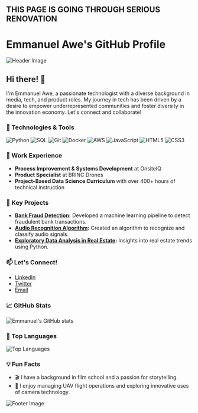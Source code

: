 ## THIS PAGE IS GOING THROUGH SERIOUS RENOVATION

<!--
**EmmanuelAweJr/EmmanuelAweJr** is a ✨ _special_ ✨ repository because its `README.md` (this file) appears on your GitHub profile.

Here are some ideas to get you started:

- 🔭 I’m currently working on ...
- 🌱 I’m currently learning ...
- 👯 I’m looking to collaborate on ...
- 🤔 I’m looking for help with ...
- 💬 Ask me about ...
- 📫 How to reach me: ...
- 😄 Pronouns: ...
- ⚡ Fun fact: ...
-->


# Emmanuel Awe's GitHub Profile

![Header Image](https://yourimageurl.com)

## Hi there! 👋

I'm Emmanuel Awe, a passionate technologist with a diverse background in media, tech, and product roles. My journey in tech has been driven by a desire to empower underrepresented communities and foster diversity in the innovation economy. Let's connect and collaborate!

### 🔧 Technologies & Tools
![Python](https://img.shields.io/badge/-Python-333333?style=flat&logo=python)
![SQL](https://img.shields.io/badge/-SQL-333333?style=flat&logo=postgresql)
![Git](https://img.shields.io/badge/-Git-333333?style=flat&logo=git)
![Docker](https://img.shields.io/badge/-Docker-333333?style=flat&logo=docker)
![AWS](https://img.shields.io/badge/-AWS-333333?style=flat&logo=amazon-aws)
![JavaScript](https://img.shields.io/badge/-JavaScript-333333?style=flat&logo=javascript)
![HTML5](https://img.shields.io/badge/-HTML5-333333?style=flat&logo=html5)
![CSS3](https://img.shields.io/badge/-CSS3-333333?style=flat&logo=css3)

### 💼 Work Experience
- **Process Improvement & Systems Development** at OnsiteIQ
- **Product Specialist** at BRINC Drones
- **Project-Based Data Science Curriculum** with over 400+ hours of technical instruction

### 🌟 Key Projects
- **[Bank Fraud Detection](https://github.com/yourusername/bank-fraud-detection):** Developed a machine learning pipeline to detect fraudulent bank transactions.
- **[Audio Recognition Algorithm](https://github.com/yourusername/audio-recognition-algorithm):** Created an algorithm to recognize and classify audio signals.
- **[Exploratory Data Analysis in Real Estate](https://github.com/yourusername/real-estate-eda):** Insights into real estate trends using Python.

### 📫 Let's Connect!
- [LinkedIn](https://www.linkedin.com/in/emmanuelawe/)
- [Twitter](https://twitter.com/yourusername)
- [Email](mailto:emmanuel.awe@example.com)

### 📈 GitHub Stats
![Emmanuel's GitHub stats](https://github-readme-stats.vercel.app/api?username=yourusername&show_icons=true&theme=radical)

### 🏅 Top Languages
![Top Languages](https://github-readme-stats.vercel.app/api/top-langs/?username=yourusername&layout=compact&theme=radical)

### 💡 Fun Facts
- 🎬 I have a background in film school and a passion for storytelling.
- 🚁 I enjoy managing UAV flight operations and exploring innovative uses of camera technology.

![Footer Image](https://yourfooterimageurl.com)
